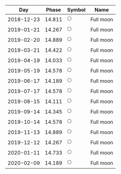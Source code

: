 Day        | Phase  | Symbol | Name
-----------|--------|--------|-----
2018-12-23 | 14.811 | 🌕     | Full moon
2019-01-21 | 14.267 | 🌕     | Full moon
2019-02-20 | 14.889 | 🌕     | Full moon
2019-03-21 | 14.422 | 🌕     | Full moon
2019-04-19 | 14.033 | 🌕     | Full moon
2019-05-19 | 14.578 | 🌕     | Full moon
2019-06-17 | 14.189 | 🌕     | Full moon
2019-07-17 | 14.578 | 🌕     | Full moon
2019-08-15 | 14.111 | 🌕     | Full moon
2019-09-14 | 14.345 | 🌕     | Full moon
2019-10-14 | 14.578 | 🌕     | Full moon
2019-11-13 | 14.889 | 🌕     | Full moon
2019-12-12 | 14.267 | 🌕     | Full moon
2020-01-11 | 14.733 | 🌕     | Full moon
2020-02-09 | 14.189 | 🌕     | Full moon
